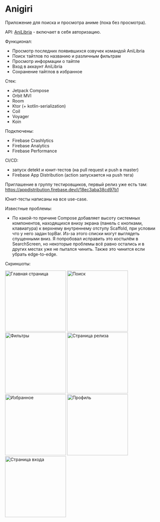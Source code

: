 # Anigiri
Приложение для поиска и просмотра аниме (пока без просмотра).

API: [AniLibria](https://anilibria.top/api/docs/v1#/) - включает в себя авторизацию.

Функционал:
- Просмотр последних появившихся озвучек командой AniLibria
- Поиск тайтлов по названию и различным фильтрам
- Просмотр информации о тайтле
- Вход в аккаунт AniLibria
- Сохранение тайтлов в избранное

Стек:
- Jetpack Compose
- Orbit MVI
- Room
- Ktor (+ kotlin-serialization)
- Coil
- Voyager
- Koin

Подключены:
- Firebase Crashlytics
- Firebase Analytics
- Firebase Performance

CI/CD:
- запуск detekt и юнит-тестов (на pull request и push в master)
- Firebase App Distribution (action запускается на push тега)

Приглашение в группу тестировщиков, первый релиз уже есть там: https://appdistribution.firebase.dev/i/18ec3aba38cd97b1

Юнит-тесты написаны на все use-case.

Известные проблемы:
- По какой-то причине Compose добавляет высоту системных компонентов, находящихся внизу экрана (панель с кнопками, клавиатура) к верхнему внутреннему отступу Scaffold, при условии что у него задан topBar. Из-за этого списки могут выглядеть спущенными вниз. Я попробовал исправить это костылём в SearchScreen, но некоторые проблемы всё равно остались и в других местах уже не пытался чинить. Также это чинится если убрать edge-to-edge.

Скриншоты:

<img src="https://github.com/user-attachments/assets/ee1291da-1478-4fe0-8b15-f02c985974fc" alt="Главная страница" width="200"/>
<img src="https://github.com/user-attachments/assets/571b7197-d8af-4c2c-b6bd-da7dcf0db0a2" alt="Поиск" width="200"/>
<img src="https://github.com/user-attachments/assets/97d44312-bcd3-4e22-803b-c459c76bcea7" alt="Фильтры" width="200"/>
<img src="https://github.com/user-attachments/assets/f068f2f8-d13a-47a6-a844-a85ac4d158ff" alt="Страница релиза" width="200"/>
<img src="https://github.com/user-attachments/assets/5d2134b4-3c8b-4606-a83c-c21d7c9ce1cc" alt="Избранное" width="200"/>
<img src="https://github.com/user-attachments/assets/5be5c535-aa2e-4cd5-8266-aa61945ca6a9" alt="Профиль" width="200"/>
<img src="https://github.com/user-attachments/assets/5fda5255-aeda-41f4-9e90-788c4e7a6149" alt="Страница входа" width="200"/>
